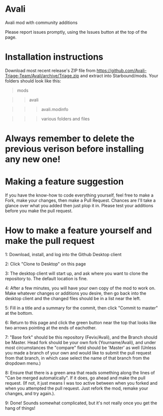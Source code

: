 # Avali
Avali mod with community additions

Please report issues promptly, using the Issues button at the top of the page. 

# Installation instructions
Download most recent release's ZIP file from  https://github.com/Avali-Triage-Team/Avali/archive/Triage.zip and extract into Starbound/mods. Your folders should look like this: 

>mods

>>avali 

>>>avali.modinfo 

>>>various folders and files 

# Always remember to delete the previous verison before installing any new one!

# Making a feature suggestion
If you have the know-how to code everything yourself, feel free to make a Fork, make your changes, then make a Pull Request. Chances are I'll take a glance over what you added then just plop it in.
Please test your additions before you make the pull request.

# How to make a feature yourself and make the pull request
1: Download, install, and log into the Github Desktop client

2: Click "Clone to Desktop" on this page

3: The desktop client will start up, and ask where you want to clone the repository to. The default location is fine.

4: After a few minutes, you will have your own copy of the mod to work on. Make whatever changes or additions you desire, then go back into the desktop client and the changed files should be in a list near the left. 

5: Fill in a title and a summary for the commit, then click "Commit to master" at the bottom.

6: Return to this page and click the green button near the top that looks like two arrows pointing at the ends of eachother.

7: "Base fork" should be this repository (Fevix/Avali), and the Branch should be Master. Head fork should be your own fork (Yourname/Avali), and under most circumstances the "compare" field should be 'Master' as well (Unless you made a branch of your own and would like to submit the pull request from that branch, in which case select the name of that branch from the dropdown menu.)

8: Ensure that there is a green area that reads something along the lines of "Can be merged automatically". If it does, go ahead and make the pull request. (If not, it just means I was too active between when you forked and when you attempted the pull request. Just refork the mod, remake your changes, and try again.).

9: Done! Sounds somewhat complicated, but it's not really once you get the hang of things!
